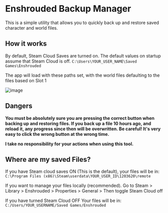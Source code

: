 # Enshrouded Backup Manager
This is a simple utility that allows you to quickly back up and restore saved character and world files.

## How it works
By default, Steam Cloud Saves are turned on. The default values on startup assume that Steam Cloud is off. `C:\Users\YOUR_USER_NAME\Saved Games\Enshrouded`

The app will load with these paths set, with the world files defaulting to the files based on Slot 1

![image](https://github.com/Crazyloon/EnshroudedBackupManager/assets/8146917/e3d353e8-1bcd-4afc-ae95-12144f0e17b9)

## Dangers
**You must be absolutely sure you are pressing the correct button when backing up and restoring files. If you back up a file 10 hours ago, and reload it, any progress since then will be overwritten. Be careful! It's very easy to click the wrong button at the wrong time.**

**I take no responsibility for your actions when using this tool.**

## Where are my saved Files?
If you have Steam cloud saves ON (This is the default), your files will be in: `C:\Program Files (x86)\Steam\userdata\YOUR_USER_ID\1203620\remote`

If you want to manage your files locally (recommended).
Go to Steam > Library > Enshrouded > Properties > General > Then toggle Steam Cloud off

If you have turned Steam Cloud OFF
Your files will be in: `C:/Users/YOUR_USERNAME/Saved Games/Enshrouded`

